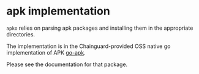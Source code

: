 # apk implementation

`apko` relies on parsing apk packages and installing them in the appropriate directories.

The implementation is in the Chainguard-provided OSS native go implementation of APK
[go-apk](https://pkg.go.dev/chainguard.dev/apko/pkg/apk).

Please see the documentation for that package.
